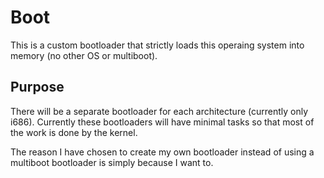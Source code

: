 # Boot

This is a custom bootloader that strictly loads this operaing system into memory (no other OS or multiboot).

## Purpose

There will be a separate bootloader for each architecture (currently only i686).
Currently these bootloaders will have minimal tasks so that most of the work is done by the kernel.

The reason I have chosen to create my own bootloader instead of using a multiboot bootloader is simply because I want to.
